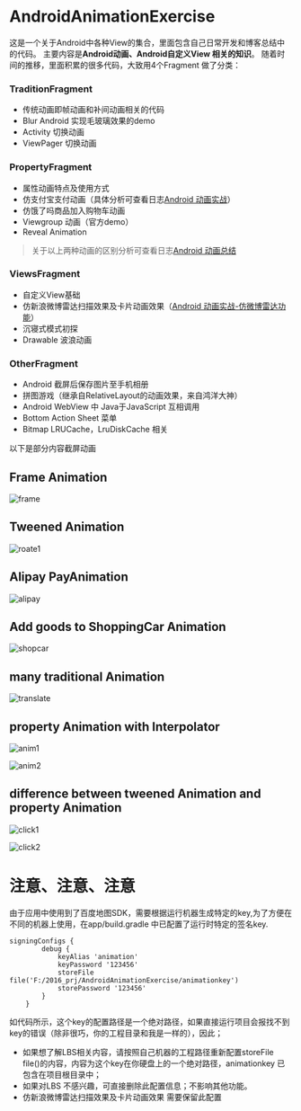 




# AndroidAnimationExercise

这是一个关于Android中各种View的集合，里面包含自己日常开发和博客总结中的代码。
主要内容是**Android动画、Android自定义View 相关的知识**。
随着时间的推移，里面积累的很多代码，大致用4个Fragment 做了分类：

### TraditionFragment

- 传统动画即帧动画和补间动画相关的代码
- Blur Android 实现毛玻璃效果的demo
- Activity 切换动画
- ViewPager 切换动画

### PropertyFragment

- 属性动画特点及使用方式
- 仿支付宝支付动画（具体分析可查看日志[Android 动画实战](http://www.jianshu.com/p/d2e06a2e65ad)）
- 仿饿了吗商品加入购物车动画
- Viewgroup 动画（官方demo）
- Reveal Animation

>关于以上两种动画的区别分析可查看日志[Android 动画总结](http://www.jianshu.com/p/420629118c10)

### ViewsFragment

- 自定义View基础
- 仿新浪微博雷达扫描效果及卡片动画效果（[Android 动画实战-仿微博雷达功能](https://juejin.im/post/586d0f9eda2f600055cf3021)）
- 沉寝式模式初探
- Drawable 波浪动画

### OtherFragment

- Android 截屏后保存图片至手机相册
- 拼图游戏（继承自RelativeLayout的动画效果，来自鸿洋大神）
- Android WebView 中 Java于JavaScript 互相调用
- Bottom Action Sheet 菜单
- Bitmap LRUCache，LruDiskCache 相关


以下是部分内容截屏动画



## Frame Animation ##

![frame](https://raw.githubusercontent.com/REBOOTERS/AndroidAnimationExercise/master/screen/frame.gif)

## Tweened Animation ##

![roate1](https://raw.githubusercontent.com/REBOOTERS/AndroidAnimationExercise/master/screen/rotate1.gif)

## Alipay PayAnimation ##

![alipay](https://raw.githubusercontent.com/REBOOTERS/AndroidAnimationExercise/master/screen/alipay.gif)

## Add goods to ShoppingCar Animation ##

![shopcar](https://raw.githubusercontent.com/REBOOTERS/AndroidAnimationExercise/master/screen/shopcar.gif)

## many traditional Animation ##

![translate](https://raw.githubusercontent.com/REBOOTERS/AndroidAnimationExercise/master/screen/translate.gif)

## property Animation with Interpolator ##

![anim1](https://raw.githubusercontent.com/REBOOTERS/AndroidAnimationExercise/master/screen/anim1.gif)

![anim2](https://raw.githubusercontent.com/REBOOTERS/AndroidAnimationExercise/master/screen/anim2.gif)

## difference between tweened Animation and property Animation

![click1](https://raw.githubusercontent.com/REBOOTERS/AndroidAnimationExercise/master/screen/click1.gif)

![click2](https://raw.githubusercontent.com/REBOOTERS/AndroidAnimationExercise/master/screen/click2.gif)


# 注意、注意、注意 #


由于应用中使用到了百度地图SDK，需要根据运行机器生成特定的key,为了方便在不同的机器上使用，在app/build.gradle 中已配置了运行时特定的签名key.

```
signingConfigs {
        debug {
            keyAlias 'animation'
            keyPassword '123456'
            storeFile file('F:/2016_prj/AndroidAnimationExercise/animationkey')
            storePassword '123456'
        }
    }

```

如代码所示，这个key的配置路径是一个绝对路径，如果直接运行项目会报找不到key的错误（除非很巧，你的工程目录和我是一样的），因此；
- 如果想了解LBS相关内容，请按照自己机器的工程路径重新配置storeFile file()的内容，内容为这个key在你硬盘上的一个绝对路径，animationkey 已包含在项目根目录中；
- 如果对LBS 不感兴趣，可直接删除此配置信息；不影响其他功能。
- 仿新浪微博雷达扫描效果及卡片动画效果 需要保留此配置